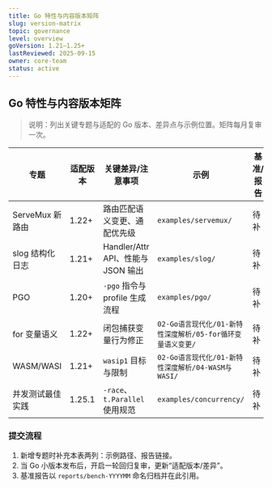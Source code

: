 ```yaml
---
title: Go 特性与内容版本矩阵
slug: version-matrix
topic: governance
level: overview
goVersion: 1.21–1.25+
lastReviewed: 2025-09-15
owner: core-team
status: active
---
```


## Go 特性与内容版本矩阵

> 说明：列出关键专题与适配的 Go 版本、差异点与示例位置。矩阵每月复审一次。

| 专题 | 适配版本 | 关键差异/注意事项 | 示例 | 基准/报告 |
|---|---|---|---|---|
| ServeMux 新路由 | 1.22+ | 路由匹配语义变更、通配优先级 | `examples/servemux/` | 待补 |
| slog 结构化日志 | 1.21+ | Handler/Attr API、性能与 JSON 输出 | `examples/slog/` | 待补 |
| PGO | 1.20+ | `-pgo` 指令与 profile 生成流程 | `examples/pgo/` | 待补 |
| for 变量语义 | 1.22+ | 闭包捕获变量行为修正 | `02-Go语言现代化/01-新特性深度解析/05-for循环变量语义变更/` | 待补 |
| WASM/WASI | 1.21+ | `wasip1` 目标与限制 | `02-Go语言现代化/01-新特性深度解析/04-WASM与WASI/` | 待补 |
| 并发测试最佳实践 | 1.25.1 | `-race`、`t.Parallel` 使用规范 | `examples/concurrency/` | 待补 |

### 提交流程

1. 新增专题时补充本表两列：示例路径、报告链接。
2. 当 Go 小版本发布后，开启一轮回归复审，更新“适配版本/差异”。
3. 基准报告以 `reports/bench-YYYYMM` 命名归档并在此引用。
